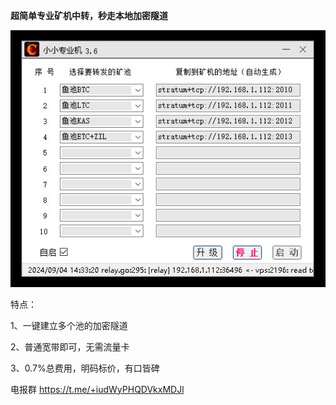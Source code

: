 **超简单专业矿机中转，秒走本地加密隧道**

![image](https://github.com/Mini-Digger/XXASIC/blob/main/GUI1.png)

特点：

1、一键建立多个池的加密隧道

2、普通宽带即可，无需流量卡

3、0.7%总费用，明码标价，有口皆碑

电报群
https://t.me/+iudWyPHQDVkxMDJl
